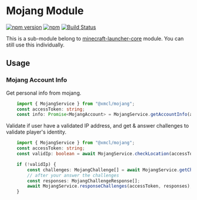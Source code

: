 # Mojang Module

[![npm version](https://img.shields.io/npm/v/@xmcl/mojang.svg)](https://www.npmjs.com/package/@xmcl/mojang)
[![npm](https://img.shields.io/npm/l/@xmcl/minecraft-launcher-core.svg)](https://github.com/voxelum/minecraft-launcher-core-node/blob/master/LICENSE)
[![Build Status](https://github.com/voxelum/minecraft-launcher-core-node/workflows/Release%20Pre-Check/badge.svg)](https://github.com/voxelum/minecraft-launcher-core-node/workflows/Release%20Pre-Check/badge.svg)

This is a sub-module belong to [minecraft-launcher-core](https://www.npmjs.com/package/@xmcl/minecraft-launcher-core) module. You can still use this individually.

## Usage

### Mojang Account Info

Get personal info from mojang.

```ts
    import { MojangService } from "@xmcl/mojang";
    const accessToken: string;
    const info: Promise<MojangAccount> = MojangService.getAccountInfo(accessToken);
```

Validate if user have a validated IP address, and get & answer challenges to validate player's identity.

```ts
    import { MojangService } from "@xmcl/mojang";
    const accessToken: string;
    const validIp: boolean = await MojangService.checkLocation(accessToken);

    if (!validIp) {
        const challenges: MojangChallenge[] = await MojangService.getChallenges(accessToken);
        // after your answer the challenges
        const responses: MojangChallengeResponse[];
        await MojangService.responseChallenges(accessToken, responses);
    }
```

